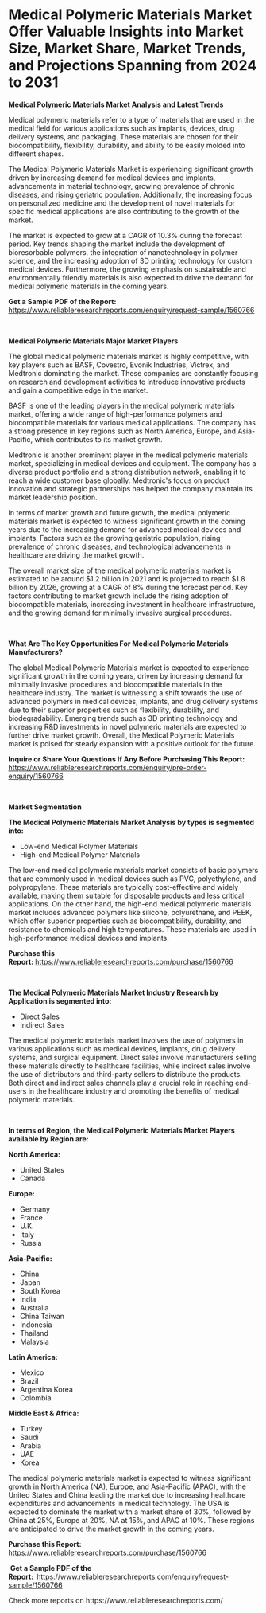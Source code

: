 <p><h1>Medical Polymeric Materials Market Offer Valuable Insights into Market Size, Market Share, Market Trends, and Projections Spanning from 2024 to 2031</h1></p><p><strong>Medical Polymeric Materials Market Analysis and Latest Trends</strong></p>
<p><p>Medical polymeric materials refer to a type of materials that are used in the medical field for various applications such as implants, devices, drug delivery systems, and packaging. These materials are chosen for their biocompatibility, flexibility, durability, and ability to be easily molded into different shapes.</p><p>The Medical Polymeric Materials Market is experiencing significant growth driven by increasing demand for medical devices and implants, advancements in material technology, growing prevalence of chronic diseases, and rising geriatric population. Additionally, the increasing focus on personalized medicine and the development of novel materials for specific medical applications are also contributing to the growth of the market.</p><p>The market is expected to grow at a CAGR of 10.3% during the forecast period. Key trends shaping the market include the development of bioresorbable polymers, the integration of nanotechnology in polymer science, and the increasing adoption of 3D printing technology for custom medical devices. Furthermore, the growing emphasis on sustainable and environmentally friendly materials is also expected to drive the demand for medical polymeric materials in the coming years.</p></p>
<p><strong>Get a Sample PDF of the Report:&nbsp;</strong> <a href="https://www.reliableresearchreports.com/enquiry/request-sample/1560766">https://www.reliableresearchreports.com/enquiry/request-sample/1560766</a></p>
<p>&nbsp;</p>
<p><strong>Medical Polymeric Materials Major Market Players</strong></p>
<p><p>The global medical polymeric materials market is highly competitive, with key players such as BASF, Covestro, Evonik Industries, Victrex, and Medtronic dominating the market. These companies are constantly focusing on research and development activities to introduce innovative products and gain a competitive edge in the market.</p><p>BASF is one of the leading players in the medical polymeric materials market, offering a wide range of high-performance polymers and biocompatible materials for various medical applications. The company has a strong presence in key regions such as North America, Europe, and Asia-Pacific, which contributes to its market growth.</p><p>Medtronic is another prominent player in the medical polymeric materials market, specializing in medical devices and equipment. The company has a diverse product portfolio and a strong distribution network, enabling it to reach a wide customer base globally. Medtronic's focus on product innovation and strategic partnerships has helped the company maintain its market leadership position.</p><p>In terms of market growth and future growth, the medical polymeric materials market is expected to witness significant growth in the coming years due to the increasing demand for advanced medical devices and implants. Factors such as the growing geriatric population, rising prevalence of chronic diseases, and technological advancements in healthcare are driving the market growth.</p><p>The overall market size of the medical polymeric materials market is estimated to be around $1.2 billion in 2021 and is projected to reach $1.8 billion by 2026, growing at a CAGR of 8% during the forecast period. Key factors contributing to market growth include the rising adoption of biocompatible materials, increasing investment in healthcare infrastructure, and the growing demand for minimally invasive surgical procedures.</p></p>
<p>&nbsp;</p>
<p><strong>What Are The Key Opportunities For Medical Polymeric Materials Manufacturers?</strong></p>
<p><p>The global Medical Polymeric Materials market is expected to experience significant growth in the coming years, driven by increasing demand for minimally invasive procedures and biocompatible materials in the healthcare industry. The market is witnessing a shift towards the use of advanced polymers in medical devices, implants, and drug delivery systems due to their superior properties such as flexibility, durability, and biodegradability. Emerging trends such as 3D printing technology and increasing R&D investments in novel polymeric materials are expected to further drive market growth. Overall, the Medical Polymeric Materials market is poised for steady expansion with a positive outlook for the future.</p></p>
<p><strong>Inquire or Share Your Questions If Any Before Purchasing This Report:</strong> <a href="https://www.reliableresearchreports.com/enquiry/pre-order-enquiry/1560766">https://www.reliableresearchreports.com/enquiry/pre-order-enquiry/1560766</a></p>
<p>&nbsp;</p>
<p><strong>Market Segmentation</strong></p>
<p><strong>The Medical Polymeric Materials Market Analysis by types is segmented into:</strong></p>
<p><ul><li>Low-end Medical Polymer Materials</li><li>High-end Medical Polymer Materials</li></ul></p>
<p><p>The low-end medical polymeric materials market consists of basic polymers that are commonly used in medical devices such as PVC, polyethylene, and polypropylene. These materials are typically cost-effective and widely available, making them suitable for disposable products and less critical applications. On the other hand, the high-end medical polymeric materials market includes advanced polymers like silicone, polyurethane, and PEEK, which offer superior properties such as biocompatibility, durability, and resistance to chemicals and high temperatures. These materials are used in high-performance medical devices and implants.</p></p>
<p><strong>Purchase this Report:&nbsp;</strong><a href="https://www.reliableresearchreports.com/purchase/1560766">https://www.reliableresearchreports.com/purchase/1560766</a></p>
<p>&nbsp;</p>
<p><strong>The Medical Polymeric Materials Market Industry Research by Application is segmented into:</strong></p>
<p><ul><li>Direct Sales</li><li>Indirect Sales</li></ul></p>
<p><p>The medical polymeric materials market involves the use of polymers in various applications such as medical devices, implants, drug delivery systems, and surgical equipment. Direct sales involve manufacturers selling these materials directly to healthcare facilities, while indirect sales involve the use of distributors and third-party sellers to distribute the products. Both direct and indirect sales channels play a crucial role in reaching end-users in the healthcare industry and promoting the benefits of medical polymeric materials.</p></p>
<p>&nbsp;</p>
<p><strong>In terms of Region, the Medical Polymeric Materials Market Players available by Region are:</strong></p>
<p>
    <p> <strong> North America: </strong>
        <ul>
            <li>United States</li>
            <li>Canada</li>
        </ul>
        </p> 
    <p> <strong> Europe: </strong>
        <ul>
            <li>Germany</li>
            <li>France</li>
            <li>U.K.</li>
            <li>Italy</li>
            <li>Russia</li>
        </ul>
        </p> 
    <p> <strong> Asia-Pacific: </strong>
        <ul>
            <li>China</li>
            <li>Japan</li>
            <li>South Korea</li>
            <li>India</li>
            <li>Australia</li>
            <li>China Taiwan</li>
            <li>Indonesia</li>
            <li>Thailand</li>
            <li>Malaysia</li>
        </ul>
        </p> 
    <p> <strong> Latin America: </strong>
        <ul>
            <li>Mexico</li>
            <li>Brazil</li>
            <li>Argentina Korea</li>
            <li>Colombia</li>
        </ul>
        </p> 
    <p> <strong> Middle East & Africa: </strong>
        <ul>
            <li>Turkey</li>
            <li>Saudi</li>
            <li>Arabia</li>
            <li>UAE</li>
            <li>Korea</li>
        </ul>
    </p>
    </p>
<p><p>The medical polymeric materials market is expected to witness significant growth in North America (NA), Europe, and Asia-Pacific (APAC), with the United States and China leading the market due to increasing healthcare expenditures and advancements in medical technology. The USA is expected to dominate the market with a market share of 30%, followed by China at 25%, Europe at 20%, NA at 15%, and APAC at 10%. These regions are anticipated to drive the market growth in the coming years.</p></p>
<p><strong>Purchase this Report: </strong><a href="https://www.reliableresearchreports.com/purchase/1560766">https://www.reliableresearchreports.com/purchase/1560766</a></p>
<p>&nbsp;<strong>Get a Sample PDF of the Report:&nbsp;&nbsp;</strong><a href="https://www.reliableresearchreports.com/enquiry/request-sample/1560766">https://www.reliableresearchreports.com/enquiry/request-sample/1560766</a></p>
<p><strong></strong></p>
<p>Check more reports on https://www.reliableresearchreports.com/</p>
